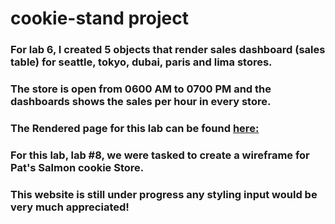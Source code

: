 # cookie-stand project

### For lab 6, I created 5 objects that render sales dashboard (sales table) for seattle, tokyo, dubai, paris and lima stores.

### The store is open from 0600 AM to 0700 PM and the dashboards shows the sales per hour in every store.

### The Rendered page for this lab can be found [here:](https://jjescandor.github.io/cookie-stand/)

### For this lab, lab #8, we were tasked to create a wireframe for Pat's Salmon cookie Store.

### This website is still under progress any styling input would be very much appreciated!
